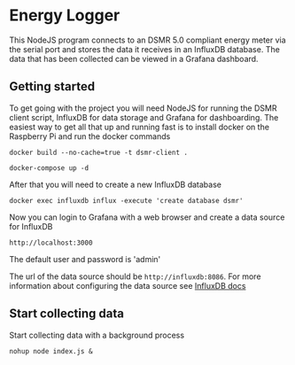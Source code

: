# Energy Logger

This NodeJS program connects to an DSMR 5.0 compliant energy meter via the serial port and stores the data it receives in an InfluxDB database. 
The data that has been collected can be viewed in a Grafana dashboard.

## Getting started
To get going with the project you will need NodeJS for running the DSMR client script, InfluxDB for data storage and Grafana for dashboarding.
The easiest way to get all that up and running fast is to install docker on the Raspberry Pi and run the docker commands

```docker build --no-cache=true -t dsmr-client .```

```docker-compose up -d```

After that you will need to create a new InfluxDB database

```docker exec influxdb influx -execute 'create database dsmr'```

Now you can login to Grafana with a web browser and create a data source for InfluxDB

```http://localhost:3000```

The default user and password is 'admin'

The url of the data source should be `http://influxdb:8086`. 
For more information about configuring the data source see [InfluxDB docs](https://docs.influxdata.com/influxdb/v1.8/tools/grafana/)

## Start collecting data
Start collecting data with a background process

```nohup node index.js &``` 
